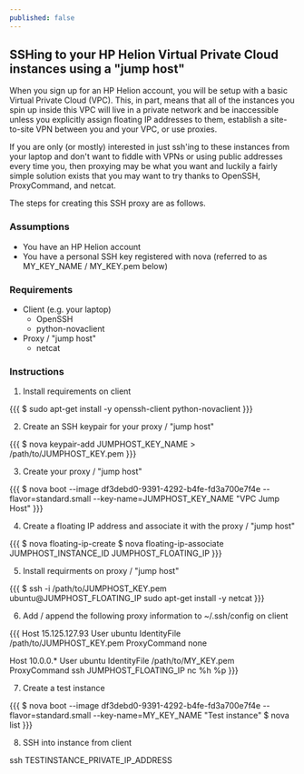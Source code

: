 ```yaml
---
published: false
---
```


## SSHing to your HP Helion Virtual Private Cloud instances using a "jump host" 

When you sign up for an HP Helion account, you will be setup with a basic Virtual Private Cloud (VPC).  This, in part, means that all of the instances you spin up inside this VPC will live in a private network and be inaccessible unless you explicitly assign floating IP addresses to them, establish a site-to-site VPN between you and your VPC, or use proxies.

If you are only (or mostly) interested in just ssh'ing to these instances from your laptop and don't want to fiddle with VPNs or using public addresses every time you, then proxying may be what you want and luckily a fairly simple solution exists that you may want to try thanks to OpenSSH, ProxyCommand, and netcat.

The steps for creating this SSH proxy are as follows.

### Assumptions
- You have an HP Helion account
- You have a personal SSH key registered with nova (referred to as MY_KEY_NAME / MY_KEY.pem below)

### Requirements
- Client (e.g. your laptop)
	- OpenSSH
    - python-novaclient
- Proxy / "jump host"
	- netcat

### Instructions
1. Install requirements on client

{{{
$ sudo apt-get install -y openssh-client python-novaclient
}}}

2. Create an SSH keypair for your proxy / "jump host"

{{{
$ nova keypair-add JUMPHOST_KEY_NAME > /path/to/JUMPHOST_KEY.pem
}}}

3. Create your proxy / "jump host"

{{{
$ nova boot --image df3debd0-9391-4292-b4fe-fd3a700e7f4e --flavor=standard.small --key-name=JUMPHOST_KEY_NAME "VPC Jump Host"
}}}

4. Create a floating IP address and associate it with the proxy / "jump host"

{{{
$ nova floating-ip-create
$ nova floating-ip-associate JUMPHOST_INSTANCE_ID JUMPHOST_FLOATING_IP
}}}

5. Install requirments on proxy / "jump host"

{{{
$ ssh -i /path/to/JUMPHOST_KEY.pem ubuntu@JUMPHOST_FLOATING_IP sudo apt-get install -y netcat 
}}}

6. Add / append the following proxy information to ~/.ssh/config on client

{{{
Host 15.125.127.93
    User ubuntu
    IdentityFile /path/to/JUMPHOST_KEY.pem
    ProxyCommand none

Host 10.0.0.*
    User ubuntu
    IdentityFile /path/to/MY_KEY.pem
    ProxyCommand ssh JUMPHOST_FLOATING_IP nc %h %p
}}}

7. Create a test instance

{{{
$ nova boot --image df3debd0-9391-4292-b4fe-fd3a700e7f4e --flavor=standard.small --key-name=MY_KEY_NAME "Test instance"
$ nova list
}}}

8.  SSH into instance from client

ssh TESTINSTANCE_PRIVATE_IP_ADDRESS